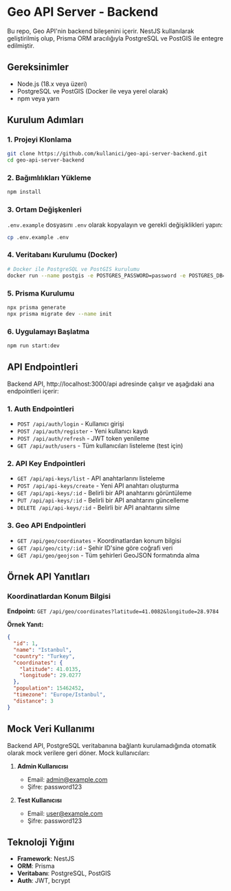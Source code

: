 # Geo API Server - Backend

Bu repo, Geo API'nin backend bileşenini içerir. NestJS kullanılarak geliştirilmiş olup, Prisma ORM aracılığıyla PostgreSQL ve PostGIS ile entegre edilmiştir.

## Gereksinimler

- Node.js (18.x veya üzeri)
- PostgreSQL ve PostGIS (Docker ile veya yerel olarak)
- npm veya yarn

## Kurulum Adımları

### 1. Projeyi Klonlama

```bash
git clone https://github.com/kullanici/geo-api-server-backend.git
cd geo-api-server-backend
```

### 2. Bağımlılıkları Yükleme

```bash
npm install
```

### 3. Ortam Değişkenleri

`.env.example` dosyasını `.env` olarak kopyalayın ve gerekli değişiklikleri yapın:

```bash
cp .env.example .env
```

### 4. Veritabanı Kurulumu (Docker)

```bash
# Docker ile PostgreSQL ve PostGIS kurulumu
docker run --name postgis -e POSTGRES_PASSWORD=password -e POSTGRES_DB=geodb -p 5432:5432 -d postgis/postgis
```

### 5. Prisma Kurulumu

```bash
npx prisma generate
npx prisma migrate dev --name init
```

### 6. Uygulamayı Başlatma

```bash
npm run start:dev
```

## API Endpointleri

Backend API, http://localhost:3000/api adresinde çalışır ve aşağıdaki ana endpointleri içerir:

### 1. Auth Endpointleri

- `POST /api/auth/login` - Kullanıcı girişi
- `POST /api/auth/register` - Yeni kullanıcı kaydı
- `POST /api/auth/refresh` - JWT token yenileme
- `GET /api/auth/users` - Tüm kullanıcıları listeleme (test için)

### 2. API Key Endpointleri

- `GET /api/api-keys/list` - API anahtarlarını listeleme
- `POST /api/api-keys/create` - Yeni API anahtarı oluşturma
- `GET /api/api-keys/:id` - Belirli bir API anahtarını görüntüleme
- `PUT /api/api-keys/:id` - Belirli bir API anahtarını güncelleme
- `DELETE /api/api-keys/:id` - Belirli bir API anahtarını silme

### 3. Geo API Endpointleri

- `GET /api/geo/coordinates` - Koordinatlardan konum bilgisi
- `GET /api/geo/city/:id` - Şehir ID'sine göre coğrafi veri
- `GET /api/geo/geojson` - Tüm şehirleri GeoJSON formatında alma

## Örnek API Yanıtları

### Koordinatlardan Konum Bilgisi

**Endpoint:** `GET /api/geo/coordinates?latitude=41.0082&longitude=28.9784`

**Örnek Yanıt:**
```json
{
  "id": 1,
  "name": "Istanbul",
  "country": "Turkey",
  "coordinates": {
    "latitude": 41.0135,
    "longitude": 29.0277
  },
  "population": 15462452,
  "timezone": "Europe/Istanbul",
  "distance": 3
}
```

## Mock Veri Kullanımı

Backend API, PostgreSQL veritabanına bağlantı kurulamadığında otomatik olarak mock verilere geri döner. Mock kullanıcıları:

1. **Admin Kullanıcısı**
   - Email: admin@example.com
   - Şifre: password123

2. **Test Kullanıcısı**
   - Email: user@example.com
   - Şifre: password123

## Teknoloji Yığını

- **Framework**: NestJS
- **ORM**: Prisma
- **Veritabanı**: PostgreSQL, PostGIS
- **Auth**: JWT, bcrypt 
